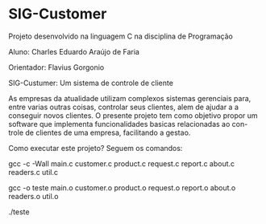 # SIG-Customer
Projeto desenvolvido na linguagem C na disciplina de Programação


Aluno: Charles Eduardo Araújo de Faria

Orientador: Flavius Gorgonio



SIG-Custumer: Um sistema de controle de cliente


As empresas da atualidade utilizam complexos sistemas gerenciais para,
entre varias outras coisas, controlar seus clientes, alem de ajudar a
a conseguir novos clientes. O presente projeto tem como objetivo propor
um software que implementa funcionalidades basicas relacionadas ao con-
trole de clientes de uma empresa, facilitando a gestao.



Como executar este projeto? Seguem os comandos:


gcc -c -Wall main.c customer.c product.c request.c report.c about.c readers.c util.c

gcc -o teste main.o customer.o product.o request.o report.o about.o readers.o util.o

./teste